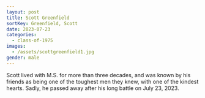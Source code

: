 ```yaml
---
layout: post
title: Scott Greenfield
sortKey: Greenfield, Scott
date: 2023-07-23
categories:
  - class-of-1975
images:
  - /assets/scottgreenfield1.jpg
gender: male
---
```

Scott lived with M.S. for more than three decades, and was known by his friends as being one of the toughest men they knew, with one of the kindest hearts. Sadly, he passed away after his long battle on July 23, 2023.